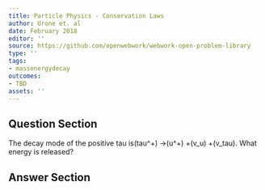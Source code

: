 ```yaml
---
title: Particle Physics - Conservation Laws
author: Urone et. al
date: February 2018
editor: ''
source: https://github.com/openwebwork/webwork-open-problem-library
type: ''
tags:
- massenergydecay
outcomes:
- TBD
assets: ''
---
```


## Question Section 

The decay mode of the positive tau is(tau^+) &#8594;(u^+) +(v_u) +(v_tau). 
What energy is released?



## Answer Section

